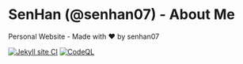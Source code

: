 # SenHan (@senhan07) - About Me
Personal Website - Made with ❤ by senhan07

[![Jekyll site CI](https://github.com/senhan07/senhan07.github.io/actions/workflows/jekyll.yml/badge.svg?branch=main)](https://github.com/senhan07/senhan07.github.io/actions/workflows/jekyll.yml)
[![CodeQL](https://github.com/senhan07/senhan07.github.io/actions/workflows/codeql-analysis.yml/badge.svg)](https://github.com/senhan07/senhan07.github.io/actions/workflows/codeql-analysis.yml)
